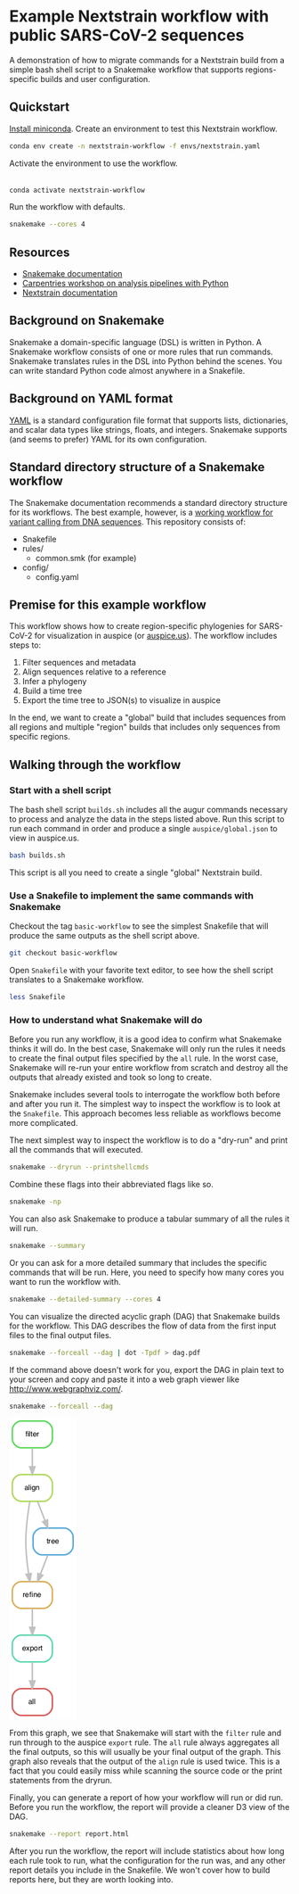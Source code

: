 # Example Nextstrain workflow with public SARS-CoV-2 sequences

A demonstration of how to migrate commands for a Nextstrain build from a simple bash shell script to a Snakemake workflow that supports regions-specific builds and user configuration.

## Quickstart

[Install miniconda](https://docs.conda.io/en/latest/miniconda.html).
Create an environment to test this Nextstrain workflow.

```bash
conda env create -n nextstrain-workflow -f envs/nextstrain.yaml
```

Activate the environment to use the workflow.

```bash

conda activate nextstrain-workflow
```

Run the workflow with defaults.

```bash
snakemake --cores 4
```

## Resources

  - [Snakemake documentation](http://snakemake.readthedocs.io/)
  - [Carpentries workshop on analysis pipelines with Python](https://hpc-carpentry.github.io/hpc-python/)
  - [Nextstrain documentation](https://nextstrain.org/docs)

## Background on Snakemake

Snakemake a domain-specific language (DSL) is written in Python.
A Snakemake workflow consists of one or more rules that run commands.
Snakemake translates rules in the DSL into Python behind the scenes.
You can write standard Python code almost anywhere in a Snakefile.

## Background on YAML format

[YAML](https://yaml.org/start.html) is a standard configuration file format that supports lists, dictionaries, and scalar data types like strings, floats, and integers.
Snakemake supports (and seems to prefer) YAML for its own configuration.

## Standard directory structure of a Snakemake workflow

The Snakemake documentation recommends a standard directory structure for its workflows.
The best example, however, is a [working workflow for variant calling from DNA sequences](https://github.com/snakemake-workflows/dna-seq-gatk-variant-calling).
This repository consists of:

  - Snakefile
  - rules/
    - common.smk (for example)
  - config/
    - config.yaml

## Premise for this example workflow

This workflow shows how to create region-specific phylogenies for SARS-CoV-2 for visualization in auspice (or [auspice.us][]).
The workflow includes steps to:

  1. Filter sequences and metadata
  1. Align sequences relative to a reference
  1. Infer a phylogeny
  1. Build a time tree
  1. Export the time tree to JSON(s) to visualize in auspice

In the end, we want to create a "global" build that includes sequences from all regions and multiple "region" builds that includes only sequences from specific regions.

## Walking through the workflow

### Start with a shell script

The bash shell script `builds.sh` includes all the augur commands necessary to process and analyze the data in the steps listed above.
Run this script to run each command in order and produce a single `auspice/global.json` to view in auspice.us.

```bash
bash builds.sh
```

This script is all you need to create a single "global" Nextstrain build.

### Use a Snakefile to implement the same commands with Snakemake

Checkout the tag `basic-workflow` to see the simplest Snakefile that will produce the same outputs as the shell script above.

```bash
git checkout basic-workflow
```

Open `Snakefile` with your favorite text editor, to see how the shell script translates to a Snakemake workflow.

```bash
less Snakefile
```

### How to understand what Snakemake will do

Before you run any workflow, it is a good idea to confirm what Snakemake thinks it will do.
In the best case, Snakemake will only run the rules it needs to create the final output files specified by the `all` rule.
In the worst case, Snakemake will re-run your entire workflow from scratch and destroy all the outputs that already existed and took so long to create.

Snakemake includes several tools to interrogate the workflow both before and after you run it.
The simplest way to inspect the workflow is to look at the `Snakefile`.
This approach becomes less reliable as workflows become more complicated.

The next simplest way to inspect the workflow is to do a "dry-run" and print all the commands that will executed.

```bash
snakemake --dryrun --printshellcmds
```

Combine these flags into their abbreviated flags like so.

```bash
snakemake -np
```

You can also ask Snakemake to produce a tabular summary of all the rules it will run.

```bash
snakemake --summary
```

Or you can ask for a more detailed summary that includes the specific commands that will be run.
Here, you need to specify how many cores you want to run the workflow with.

```bash
snakemake --detailed-summary --cores 4
```

You can visualize the directed acyclic graph (DAG) that Snakemake builds for the workflow.
This DAG describes the flow of data from the first input files to the final output files.

```bash
snakemake --forceall --dag | dot -Tpdf > dag.pdf
```

If the command above doesn't work for you, export the DAG in plain text to your screen and copy and paste it into a web graph viewer like http://www.webgraphviz.com/.

```bash
snakemake --forceall --dag
```

![Basic workflow DAG](simple_dag.png)

From this graph, we see that Snakemake will start with the `filter` rule and run through to the auspice `export` rule.
The `all` rule always aggregates all the final outputs, so this will usually be your final output of the graph.
This graph also reveals that the output of the `align` rule is used twice.
This is a fact that you could easily miss while scanning the source code or the print statements from the dryrun.

Finally, you can generate a report of how your workflow will run or did run.
Before you run the workflow, the report will provide a cleaner D3 view of the DAG.

```bash
snakemake --report report.html
```

After you run the workflow, the report will include statistics about how long each rule took to run, what the configuration for the run was, and any other report details you include in the Snakefile.
We won't cover how to build reports here, but they are worth looking into.



[auspice.us]: https://auspice-us.herokuapp.com/
